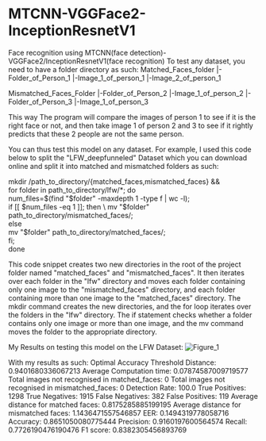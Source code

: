 # MTCNN-VGGFace2-InceptionResnetV1
Face recognition using MTCNN(face detection)-VGGFace2/InceptionResnetV1(face recognition)
To test any dataset, you need to have a folder directory as such:
Matched_Faces_folder
  |-Folder_of_Person_1
    |-Image_1_of_person_1
    |-Image_2_of_person_1

Mismatched_Faces_Folder
  |-Folder_of_Person_2
    |-Image_1_of_person_2
  |-Folder_of_Person_3
    |-Image_1_of_person_3
    
This way The program will compare the images of person 1 to see if it is the right face or not, and then take image 1 of person 2 and 3 to see if 
it rightly predicts that these 2 people are not the same person. 

You can thus test this model on any dataset. For example, I used this code below to split the "LFW_deepfunneled" Dataset which you can download online 
and split it into matched and mismatched folders as such:

mkdir /path_to_directory/{matched_faces,mismatched_faces} && \
for folder in path_to_directory/lfw/*; do \
  num_files=$(find "$folder" -maxdepth 1 -type f | wc -l); \
  if [[ $num_files -eq 1 ]]; then \
    mv "$folder" path_to_directory/mismatched_faces/; \
  else \
    mv "$folder" path_to_directory/matched_faces/; \
  fi; \
done

This code snippet creates two new directories in the root of the project folder named "matched_faces" and "mismatched_faces".
It then iterates over each folder in the "lfw" directory and moves each folder containing only one image to the "mismatched_faces" directory, 
and each folder containing more than one image to the "matched_faces" directory. The mkdir command creates the new directories, 
and the for loop iterates over the folders in the "lfw" directory. 
The if statement checks whether a folder contains only one image or more than one image, 
and the mv command moves the folder to the appropriate directory.


My Results on testing this model on the LFW Dataset:
![Figure_1](https://user-images.githubusercontent.com/118690399/228976526-02a12f93-d466-45a7-ba4f-72159bc8907b.png)

With my results as such:
Optimal Accuracy Threshold Distance: 0.9401680336067213
Average Computation time: 0.07874587009719577
Total images not recognised in matched_faces: 0
Total images not recognised in mismatched_faces: 0
Detection Rate: 100.0
True Positives:  1298
True Negatives:  1915
False Negatives:  382
False Positives:  119
Average distance for matched faces: 0.8175285885199195
Average distance for mismatched faces: 1.1436471557546857
EER: 0.1494319778058716
Accuracy:  0.8651050080775444
Precision:  0.9160197600564574
Recall:  0.7726190476190476
F1 score:  0.8382305456893769

